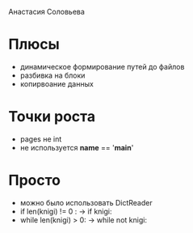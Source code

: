 Анастасия Соловьева

# Плюсы
* динамическое формирование путей до файлов
* разбивка на блоки
* копирвоание данных


# Точки роста
* pages не int
* не используется __name__ == '__main__'

# Просто
* можно было использовать DictReader
* if len(knigi) != 0 : -> if knigi:
* while len(knigi) > 0: -> while not knigi:

